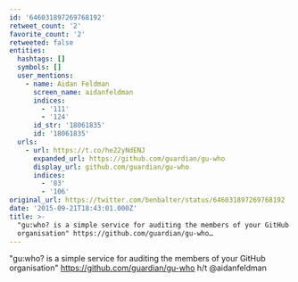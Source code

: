 ```yaml
---
id: '646031897269768192'
retweet_count: '2'
favorite_count: '2'
retweeted: false
entities:
  hashtags: []
  symbols: []
  user_mentions:
    - name: Aidan Feldman
      screen_name: aidanfeldman
      indices:
        - '111'
        - '124'
      id_str: '18061835'
      id: '18061835'
  urls:
    - url: https://t.co/he22yNdENJ
      expanded_url: https://github.com/guardian/gu-who
      display_url: github.com/guardian/gu-who
      indices:
        - '83'
        - '106'
original_url: https://twitter.com/benbalter/status/646031897269768192
date: '2015-09-21T18:43:01.000Z'
title: >-
  "gu:who? is a simple service for auditing the members of your GitHub
  organisation" https://github.com/guardian/gu-who…
---
```


"gu:who? is a simple service for auditing the members of your GitHub organisation" https://github.com/guardian/gu-who h/t @aidanfeldman